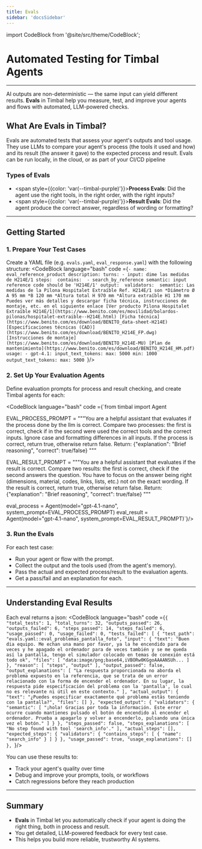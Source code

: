 ```yaml
---
title: Evals
sidebar: 'docsSidebar'
---
```

import CodeBlock from '@site/src/theme/CodeBlock';

# Automated Testing for Timbal Agents

---

AI outputs are non-deterministic — the same input can yield different results. **Evals** in Timbal help you measure, test, and improve your agents and flows with automated, LLM-powered checks.

## What Are Evals in Timbal?

Evals are automated tests that assess your agent's outputs and tool usage. They use LLMs to compare your agent's process (the tools it used and how) and its result (the answer it gave) to the expected process and result. Evals can be run locally, in the cloud, or as part of your CI/CD pipeline

### Types of Evals

- <span style={{color: 'var(--timbal-purple)'}}><strong>Process Evals</strong></span>: Did the agent use the right tools, in the right order, with the right inputs?
- <span style={{color: 'var(--timbal-purple)'}}><strong>Result Evals</strong></span>: Did the agent produce the correct answer, regardless of wording or formatting?

---

## Getting Started

### 1. Prepare Your Test Cases

Create a YAML file (e.g. `evals.yaml`, `eval_response.yaml`) with the following structure:
<CodeBlock language="bash" code ={`- name: eval_reference_product
  description:
  turns:
    - input: dime las medidas de H214E/1
      steps: 
        contains: 
          - search_by_reference
        semantic: input reference code should be 'H214E/1'
      output: 
        validators: 
          semantic: Las medidas de la Pilona Hospitalet Extraíble Ref. H214E/1 son *Diámetro Ø A 95 mm *B 120 mm *Altura total H 970 mm *Altura extraíble H1 170 mm Puedes ver más detalles y descargar ficha técnica, instrucciones de montaje, etc. en el siguiente enlace [Ver producto Pilona Hospitalet Extraíble H214E/1](https://www.benito.com/es/movilidad/bolardos-pilonas/hospitalet-extraible--H214E.html) [Ficha técnica](https://www.benito.com/es/download/BENITO_data-sheet-H214E) [Especificaciones técnicas (CAD)](https://www.benito.com/es/download/BENITO_H214E_FP.dwg) [Instrucciones de montaje](https://www.benito.com/es/download/BENITO_H214E-MU) [Plan de mantenimiento](https://www.benito.com/es/download/BENITO_H214E_HM.pdf)
      usage:
        - gpt-4.1:
            input_text_tokens:
              max: 5000
              min: 1000
            output_text_tokens:
              max: 5000
`}/>
### 2. Set Up Your Evaluation Agents

Define evaluation prompts for process and result checking, and create Timbal agents for each:

<CodeBlock language="bash" code ={`from timbal import Agent

EVAL_PROCESS_PROMPT = """You are a helpful assistant that evaluates if the process done by the llm is correct.
Compare two processes: the first is correct, check if in the second were used the correct tools and the correct inputs.
Ignore case and formatting differences in all inputs.
If the process is correct, return true, otherwise return false.
Return: {"explanation": "Brief reasoning", "correct": true/false}
"""

EVAL_RESULT_PROMPT = """You are a helpful assistant that evaluates if the result is correct.
Compare two results: the first is correct, check if the second answers the question.
You have to focus on the answer being right (dimensions, material, codes, links, lists, etc.) not on the exact wording.
If the result is correct, return true, otherwise return false.
Return: {"explanation": "Brief reasoning", "correct": true/false}
"""

eval_process = Agent(model="gpt-4.1-nano", system_prompt=EVAL_PROCESS_PROMPT)
eval_result = Agent(model="gpt-4.1-nano", system_prompt=EVAL_RESULT_PROMPT)`}/>

### 3. Run the Evals

For each test case:
- Run your agent or flow with the prompt.
- Collect the output and the tools used (from the agent's memory).
- Pass the actual and expected process/result to the evaluation agents.
- Get a pass/fail and an explanation for each.


---

## Understanding Eval Results

Each eval returns a json:
<CodeBlock language="bash" code ={`{
  "total_tests": 1,
  "total_turns": 32,
  "outputs_passed": 26,
  "outputs_failed": 6,
  "steps_passed": 14,
  "steps_failed": 6,
  "usage_passed": 0,
  "usage_failed": 0,
  "tests_failed": [
    {
      "test_path": "evals.yaml::eval_problemas_pantalla_foto",
      "input": {
        "text": "Buen dia equipo. Me echan una mano por favor, ya la he encendido para de veces y he apagado el ordenador para de veces también y se me queda así la pantalla, tengo el simulador colocado en temas de conexión está todo ok",
        "files": [
          "data:image/png;base64,iVBORw0KGgoAAAANSUh...
        ]
      },
      "reason": [
        "steps",
        "output"
      ],
      "output_passed": false,
      "output_explanations": [
        "La respuesta proporcionada no aborda el problema expuesto en la referencia, que se trata de un error relacionado con la forma de encender el ordenador. En su lugar, la respuesta pide especificación del problema con la 'pantalla', lo cual no es relevante ni útil en este contexto."
      ],
      "actual_output": {
        "text": "¿Puedes especificar exactamente qué problema estás teniendo con la pantalla?",
        "files": []
      },
      "expected_output": {
        "validators": {
          "semantic": [
            "¡hola! Gracias por toda la información. Este error ocurre cuando mantienes pulsado el botón de encendido al encender el ordenador. Prueba a apagarlo y volver a encenderlo, pulsando una única vez el botón."
          ]
        }
      },
      "steps_passed": false,
      "steps_explanations": [
        "No step found with tool 'search_info'."
      ],
      "actual_steps": [],
      "expected_steps": {
        "validators": {
          "contains_steps": [
            {
              "name": "search_info"
            }
          ]
        }
      },
      "usage_passed": true,
      "usage_explanations": []
    },
`}/>

You can use these results to:
- Track your agent's quality over time
- Debug and improve your prompts, tools, or workflows
- Catch regressions before they reach production

---

## Summary

- **Evals** in Timbal let you automatically check if your agent is doing the right thing, both in process and result.
- You get detailed, LLM-powered feedback for every test case.
- This helps you build more reliable, trustworthy AI systems.